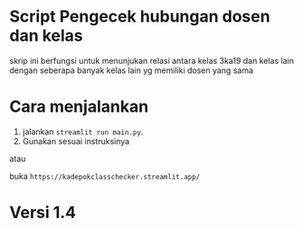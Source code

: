 # Script Pengecek hubungan dosen dan kelas
skrip ini berfungsi untuk menunjukan relasi antara kelas 3ka19 dan kelas lain dengan seberapa banyak kelas lain yg memiliki dosen yang sama

# Cara menjalankan
1. jalankan `streamlit run main.py`.
2. Gunakan sesuai instruksinya

atau

buka `https://kadepokclasschecker.streamlit.app/`

# Versi 1.4